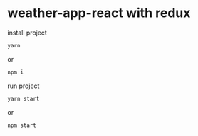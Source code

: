 # weather-app-react with redux

install project
```js
yarn
```
or
```js
npm i
```
run project
```js
yarn start
```
or
```
npm start
```

